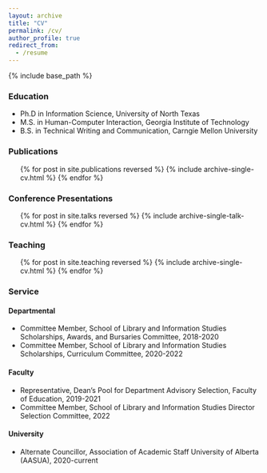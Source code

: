 ```yaml
---
layout: archive
title: "CV"
permalink: /cv/
author_profile: true
redirect_from:
  - /resume
---
```


{% include base_path %}

### Education


* Ph.D in Information Science, University of North Texas
* M.S. in Human-Computer Interaction, Georgia Institute of Technology
* B.S. in Technical Writing and Communication, Carngie Mellon University


### Publications

  <ul>{% for post in site.publications reversed %}
    {% include archive-single-cv.html %}
  {% endfor %}</ul>
  
### Conference Presentations

  <ul>{% for post in site.talks reversed %}
    {% include archive-single-talk-cv.html %}
  {% endfor %}</ul>
  
### Teaching

  <ul>{% for post in site.teaching reversed %}
    {% include archive-single-cv.html %}
  {% endfor %}</ul>
  
### Service 


#### Departmental
* Committee Member, School of Library and Information Studies Scholarships, Awards, and Bursaries Committee, 2018-2020
* Committee Member, School of Library and Information Studies Scholarships, Curriculum Committee, 2020-2022

#### Faculty
* Representative, Dean’s Pool for Department Advisory Selection, Faculty of Education, 2019-2021
* Committee Member, School of Library and Information Studies Director Selection Committee, 2022

#### University
* Alternate Councillor, Association of Academic Staff University of Alberta (AASUA), 2020-current
